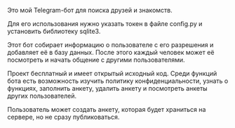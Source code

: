 Это мой Telegram-бот для поиска друзей и знакомств.

Для его использования нужно указать токен в файле config.py и установить библиотеку sqlite3.

Этот бот собирает информацию о пользователе с его разрешения и добавляет её в базу данных. После этого каждый человек может её посмотреть и начать общение с другими пользователями.

Проект бесплатный и имеет открытый исходный код. Среди функций бота есть возможность изучить политику конфиденциальности, узнать о функциях, заполнить анкету, удалить анкету и посмотреть анкеты других пользователей.

Пользователь может создать анкету, которая будет храниться на сервере, но не сразу публиковаться.
